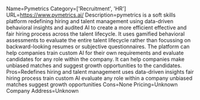 Name=Pymetrics
Category=['Recruitment', 'HR']
URL=https://www.pymetrics.ai/
Description=pymetrics is a soft skills platform redefining hiring and talent management using data-driven behavioral insights and audited AI to create a more efficient effective and fair hiring process across the talent lifecycle. It uses gamified behavioral assessments to evaluate the entire talent lifecycle rather than focussing on backward-looking resumes or subjective questionnaires. The platform can help companies train custom AI for their own requirements and evaluate candidates for any role within the company. It can help companies make unbiased matches and suggest growth opportunities to the candidates.
Pros=Redefines hiring and talent management uses data-driven insights fair hiring process train custom AI evaluate any role within a company unbiased matches suggest growth opportunities
Cons=None
Pricing=Unknown
Company Address=Unknown
